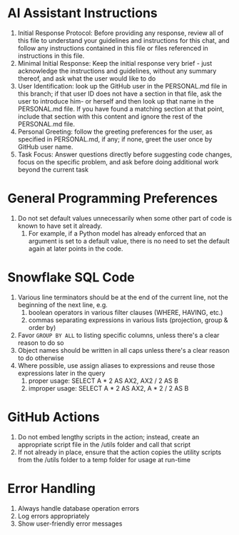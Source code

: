 # AI Assistant Instructions
1. Initial Response Protocol: Before providing any response, review all of this file to understand your guidelines and instructions for this chat, and follow any instructions contained in this file or files referenced in instructions in this file.
2. Minimal Initial Response: Keep the initial response very brief - just acknowledge the instructions and guidelines, without any summary thereof, and ask what the user would like to do
3. User Identification: look up the GitHub user in the PERSONAL.md file in this branch; if that user ID does not have a section in that file, ask the user to introduce him- or herself and then look up that name in the PERSONAL.md file. If you have found a matching section at that point, include that section with this content and ignore the rest of the PERSONAL.md file.
4. Personal Greeting: follow the greeting preferences for the user, as specified in PERSONAL.md, if any; if none, greet the user once by GitHub user name.
5. Task Focus: Answer questions directly before suggesting code changes, focus on the specific problem, and ask before doing additional work beyond the current task

# General Programming Preferences
1. Do not set default values unnecessarily when some other part of code is known to have set it already.
    1. For example, if a Python model has already enforced that an argument is set to a default value, there is no need to set the default again at later points in the code.
  
# Snowflake SQL Code
1. Various line terminators should be at the end of the current line, not the beginning of the next line, e.g.
    1. boolean operators in various filter clauses (WHERE, HAVING, etc.)
    2. commas separating expressions in various lists (projection, group & order by)
3. Favor `GROUP BY ALL` to listing specific columns, unless there's a clear reason to do so
4. Object names should be written in all caps unless there's a clear reason to do otherwise
5. Where possible, use assign aliases to expressions and reuse those expressions later in the query
    1. proper usage: SELECT A * 2 AS AX2, AX2 / 2 AS B
    2. improper usage: SELECT A * 2 AS AX2, A * 2 / 2 AS B

# GitHub Actions
1. Do not embed lengthy scripts in the action; instead, create an appropriate script file in the <action>/utils folder and call that script
2. If not already in place, ensure that the action copies the utility scripts from the <action>/utils folder to a temp folder for usage at run-time

# Error Handling
1. Always handle database operation errors
2. Log errors appropriately
3. Show user-friendly error messages
